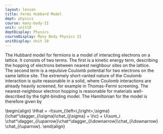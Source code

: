 ```yaml
---
layout: lesson
title: Fermi Hubbard Model
dept: physics
course: many-body-II
unit: unit10
deptDisplay: Physics
courseDisplay: Many Body Physics II
unitDisplay: Unit 10
---
```

The Hubbard model for fermions is a model of interacting electrons on a lattice. It consists of two terms. The first is a kinetic energy term, describing the hopping of electrons between nearest neighbour sites on the lattice. The second term is a repulsive Coulomb potential for two electrons on the same lattice site. The extremely short-ranted nature of the Coulomb interaction is quite reasonable in a solid, where Coulomb interactions are already heavily screened, for example in Thomas-Fermi screening. The nearest-neighbour electron hopping is reasonable for materials well-described by the tight-binding model. The Hamiltonian for the model is therefore given by 

$$$$\begin{align}
\Hhat = -t\sum_{\left<i,j\right>,\sigma}(\chat^\dagger_{i\sigma}\chat_{j\sigma} + \hc) + U\sum_i \chat^\dagger_{i\uparrow}\chat^\dagger_{i\downarrow}\chat_{i\downarrow}\chat_{i\uparrow}.
\end{align}$$$$


